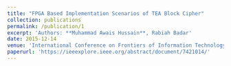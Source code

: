 ```yaml
---
title: "FPGA Based Implementation Scenarios of TEA Block Cipher"
collection: publications
permalink: /publication/1
excerpt: 'Authors: **Muhammad Awais Hussain**, Rabiah Badar'
date: 2015-12-14
venue: 'International Conference on Frontiers of Information Technology (FIT), Islamabad, Pakistan'
paperurl: 'https://ieeexplore.ieee.org/abstract/document/7421014/'
---
```

